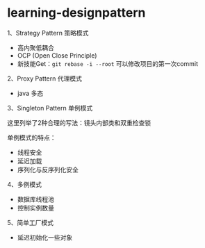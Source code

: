 # learning-designpattern


1、Strategy Pattern 策略模式

* 高内聚低耦合
* OCP (Open Close Principle)
* 新技能Get：`git rebase -i --root` 可以修改项目的第一次commit

2、Proxy Pattern 代理模式

* java 多态

3、Singleton Pattern 单例模式

这里列举了2种合理的写法：镜头内部类和双重检查锁

单例模式的特点：
* 线程安全
* 延迟加载
* 序列化与反序列化安全

4、多例模式

* 数据库线程池
* 控制实例数量

5、简单工厂模式

* 延迟初始化一些对象
